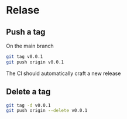 # Relase

## Push a tag

On the main branch

```bash
git tag v0.0.1
git push origin v0.0.1
```

The CI should automatically craft a new release

## Delete a tag

```bash
git tag -d v0.0.1
git push origin --delete v0.0.1
```
